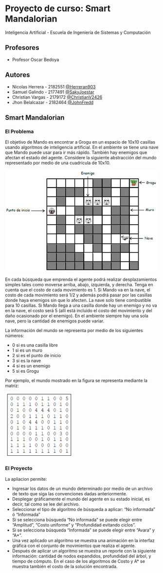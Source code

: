 # Proyecto de curso: Smart Mandalorian
Inteligencia Artificial - Escuela de Ingeniería de Sistemas y Computación

## Profesores

- Profesor Oscar Bedoya

## Autores
- Nicolas Herrera - 2182551 [@Herreran903](https://github.com/Herreran903)
- Samuel Galindo - 2177491 [@SakyJoestar](https://github.com/SakyJoestar)
- Christian Vargas - 2179172 [@ChristianV2426](https://github.com/ChristianV2426)
- Jhon Belalcazar - 2182464 [@JohnFredd](https://github.com/JohnFredd)

## Smart Mandalorian

### El Problema

El objetivo de Mando es encontrar a Grogu en un espacio de 10x10 casillas usando algoritmos de inteligencia artificial. En el ambiente se tiene una nave que Mando puede usar para ir más rápido. También hay enemigos que afectan el estado del agente. Considere la siguiente abstracción del mundo representado por medio de una cuadrícula de 10x10.

![Ejemplo #2](./Static/examples/example1.png "Ejemplo #1")

En cada búsqueda que emprenda el agente podrá realizar desplazamientos simples tales como moverse arriba, abajo, izquierda, y derecha. Tenga en cuenta que el costo de cada movimiento es 1. Si Mando va en la nave, el costo de cada movimiento será 1/2 y además podrá pasar por las casillas donde haya enemigos sin que lo afecten. La nave solo tiene combustible para 10 casillas. Si Mando llega a una casilla donde hay un enemigo y no va en la nave, el costo será 5 (allí está incluido el costo del movimiento y del daño ocasionado por el enemigo). En el ambiente siempre hay una sola nave, pero la cantidad de enemigos puede variar.

La información del mundo se representa por medio de los siguientes números:

- 0 si es una casilla libre
- 1 si es un muro
- 2 si es el punto de inicio
- 3 si es la nave
- 4 si es un enemigo
- 5 si es Grogu

Por ejemplo, el mundo mostrado en la figura se representa mediante la matriz:

![Ejemplo #2](./Static/examples/example2.png "Ejemplo #2")

### El Proyecto

La apliacion permite:

- Ingresar los datos de un mundo determinado por medio de un archivo de texto que siga las convenciones dadas anteriormente.
- Desplegar gráficamente el mundo del agente en su estado inicial, es decir, tal como se lee del archivo.
- Seleccionar el tipo de algoritmo de búsqueda a aplicar: “No informada” ó “Informada”
- Si se selecciona búsqueda “No informada” se puede elegir entre “Amplitud”, “Costo uniforme” y “Profundidad evitando ciclos”.
- Si se selecciona búsqueda “Informada” se puede elegir entre “Avara” y “A*”.
- Una vez aplicado un algoritmo se muestra una animación en la interfaz gráfica con el conjunto de movimientos que realiza el agente.
- Después de aplicar un algoritmo se muestra un reporte con la siguiente información: cantidad de nodos expandidos, profundidad del árbol, y tiempo de cómputo. En el caso de los algoritmos de Costo y A* se muestra también el costo de la solución encontrada.
